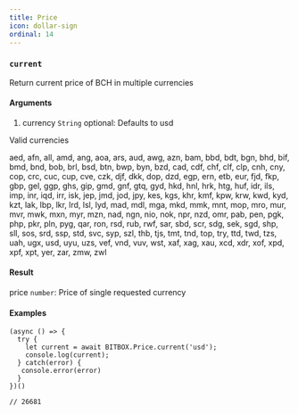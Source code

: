 ```yaml
---
title: Price
icon: dollar-sign
ordinal: 14
---
```


### `current`

Return current price of BCH in multiple currencies

#### Arguments

1.  currency `String` optional: Defaults to usd

Valid currencies

aed, afn, all, amd, ang, aoa, ars, aud, awg, azn, bam, bbd, bdt, bgn, bhd, bif, bmd, bnd, bob, brl, bsd, btn, bwp, byn, bzd, cad, cdf, chf, clf, clp, cnh, cny, cop, crc, cuc, cup, cve, czk, djf, dkk, dop, dzd, egp, ern, etb, eur, fjd, fkp, gbp, gel, ggp, ghs, gip, gmd, gnf, gtq, gyd, hkd, hnl, hrk, htg, huf, idr, ils, imp, inr, iqd, irr, isk, jep, jmd, jod, jpy, kes, kgs, khr, kmf, kpw, krw, kwd, kyd, kzt, lak, lbp, lkr, lrd, lsl, lyd, mad, mdl, mga, mkd, mmk, mnt, mop, mro, mur, mvr, mwk, mxn, myr, mzn, nad, ngn, nio, nok, npr, nzd, omr, pab, pen, pgk, php, pkr, pln, pyg, qar, ron, rsd, rub, rwf, sar, sbd, scr, sdg, sek, sgd, shp, sll, sos, srd, ssp, std, svc, syp, szl, thb, tjs, tmt, tnd, top, try, ttd, twd, tzs, uah, ugx, usd, uyu, uzs, vef, vnd, vuv, wst, xaf, xag, xau, xcd, xdr, xof, xpd, xpf, xpt, yer, zar, zmw, zwl

#### Result

price `number`: Price of single requested currency

#### Examples

    (async () => {
      try {
        let current = await BITBOX.Price.current('usd');
        console.log(current);
      } catch(error) {
       console.error(error)
      }
    })()

    // 26681
